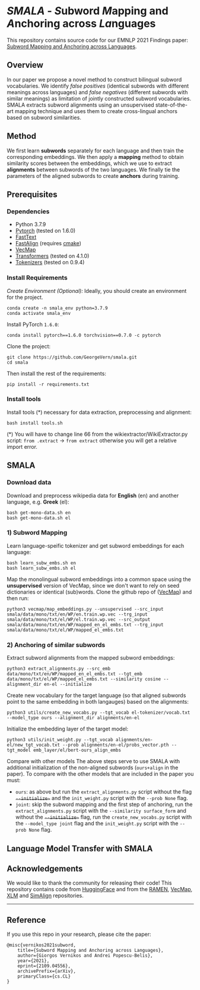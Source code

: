 # *SMALA* - *S*ubword *M*apping and *A*nchoring across *La*nguages
This repository contains source code for our EMNLP 2021 Findings paper: [Subword Mapping and Anchoring across Languages](https://arxiv.org/abs/2109.04556v1).

## Overview
In our paper we propose a novel method to construct bilingual subword vocabularies. We identify _false positives_ (identical subwords with different meanings across languages) and _false negatives_ (different subwords with similar meanings) as limitation of jointly constructed subword vocabularies. SMALA extracts subword alignments using an unsupervised state-of-the-art mapping technique and uses them to create cross-lingual anchors based on subword similarities.

## Method
We first learn **subwords** separately for each language and then train the corresponding embeddings. We then apply a **mapping** method to obtain similarity scores between the embeddings, which we use to extract **alignments** between subwords of the two languages. We finally tie the parameters of the aligned subwords to create **anchors** during training. 

<!-- SMALA  outperforms current methods for joint construction of multilingual subword vocabulariesin cases where there is no cross-lingual signal, such as zero-shot transfer to an unseen language (XNLI) only by sharing subword embeddings. When cross-lingual supervision is available, SMALA is a viable alternative to create shared bilingual vocabularies. -->

## Prerequisites
### Dependencies
* Python 3.7.9
* [Pytorch](https://pytorch.org/) (tested on 1.6.0)
* [FastText](https://github.com/facebookresearch/fastText)
* [FastAlign](https://github.com/clab/fast_align) (requires [cmake](https://cmake.org/install/))
* [VecMap](https://github.com/artetxem/vecmap)
* [Transformers](https://huggingface.co/transformers/) (tested on 4.1.0)
* [Tokenizers](https://github.com/huggingface/tokenizers) (tested on 0.9.4)


### Install Requirements
*Create Environment (Optional):* Ideally, you should create an environment for the project.

    conda create -n smala_env python=3.7.9
    conda activate smala_env
Install PyTorch `1.6.0`:

    conda install pytorch==1.6.0 torchvision==0.7.0 -c pytorch
    
Clone the project:

```
git clone https://github.com/GeorgeVern/smala.git
cd smala
```

Then install the rest of the requirements:

    pip install -r requirements.txt

### Install tools
Install tools (*) necessary for data extraction, preprocessing and alignment:
    
    bash install tools.sh

(*) You will have to change line 66 from the wikiextractor/WikiExtractor.py script: `from .extract` -> `from extract` otherwise you will get a relative import error.

## SMALA
### Download data
Download and preprocess wikipedia data for **English** (en) and another language, e.g. **Greek** (el):
    
    bash get-mono-data.sh en
    bash get-mono-data.sh el
    
### 1) Subword Mapping
Learn language-speific tokenizer and get subword embeddings for each language:
    
    bash learn_subw_embs.sh en
    bash learn_subw_embs.sh el

Map the monolingual subword embeddings into a common space using the **unsupervised** version of  VecMap, since we don't want to rely on seed dictionaries or identical (sub)words. Clone the github repo of ([VecMap](https://github.com/artetxem/vecmap)) and then run:

```
python3 vecmap/map_embeddings.py --unsupervised --src_input smala/data/mono/txt/en/WP/en.train.wp.vec --trg_input smala/data/mono/txt/el/WP/el.train.wp.vec --src_output smala/data/mono/txt/en/WP/mapped_en_el_embs.txt --trg_input smala/data/mono/txt/el/WP/mapped_el_embs.txt
```
### 2) Anchoring of similar subwords
Extract subword alignments from the mapped subword embeddings:

    python3 extract_alignments.py --src_emb data/mono/txt/en/WP/mapped_en_el_embs.txt --tgt_emb  data/mono/txt/el/WP/mapped_el_embs.txt --similarity cosine --alignment_dir en-el --initialize
    
Create new vocabulary for the target language (so that aligned subwords point to the same embedding in both langauges) based on the alignments:

    python3 utils/create_new_vocabs.py --tgt_vocab el-tokenizer/vocab.txt --model_type ours --alignment_dir alignments/en-el
    
Initialize the embedding layer of the target model:

    python3 utils/init_weight.py --tgt_vocab alignments/en-el/new_tgt_vocab.txt --prob alignments/en-el/probs_vector.pth --tgt_model emb_layer/el/bert-ours_align_embs

Compare with other models
The above steps serve to use SMALA with additional initialization of the non-aligned subwords (`ours+align` in the paper). To compare with the other models that are included in the paper you must:
* `ours`: as above but run the `extract_alignments.py` script without the flag ~~`--initialize~`~~ and the `init_weight.py` script with the `--prob None` flag. 
* `joint`: skip the subword mapping and the first step of anchoring, run the `extract_alignments.py` script with the `--similarity surface_form` and without the  ~~`--initialize~`~~ flag, run the `create_new_vocabs.py` script with the `--model_type joint` flag and the `init_weight.py` script with the `--prob None` flag.


## Language Model Transfer with SMALA


## Acknowledgements

We would like to thank the community for releasing their code! This repository contains code from [HuggingFace](https://github.com/huggingface/transformers) and from the [RAMEN](https://github.com/alexa/ramen), [VecMap](https://github.com/artetxem/vecmap), [XLM](https://github.com/facebookresearch/XLM) and [SimAlign](https://github.com/cisnlp/simalign) repositories.

---
## Reference
If you use this repo in your research, please cite the paper:

    @misc{vernikos2021subword,
        title={Subword Mapping and Anchoring across Languages},
        author={Giorgos Vernikos and Andrei Popescu-Belis},
        year={2021},
        eprint={2109.04556},
        archivePrefix={arXiv},
        primaryClass={cs.CL}
    }
